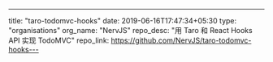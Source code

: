 ---
title: "taro-todomvc-hooks"
date: 2019-06-16T17:47:34+05:30
type: "organisations"
org_name: "NervJS"
repo_desc: "用 Taro 和 React Hooks API 实现 TodoMVC"
repo_link: https://github.com/NervJS/taro-todomvc-hooks---